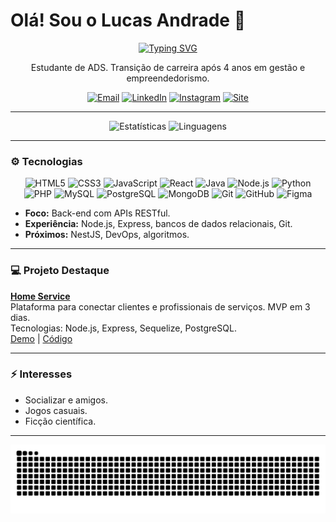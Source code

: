 # Olá! Sou o Lucas Andrade 👋

<p align="center">
  <a href="https://github.com/valentelucass">
    <img src="https://readme-typing-svg.herokuapp.com?font=JetBrains+Mono&size=30&pause=1000&color=00BFFF&center=true&vCenter=true&width=500&lines=Desenvolvedor+Fullstack" alt="Typing SVG" />
  </a>
</p>

<p align="center">
  Estudante de ADS. Transição de carreira após 4 anos em gestão e empreendedorismo.
</p>

<p align="center">
  <a href="mailto:lucasmac.dev@gmail.com"><img src="https://img.shields.io/badge/Email-0078D4?style=flat&logo=microsoft-outlook&logoColor=white" alt="Email"></a>
  <a href="https://www.linkedin.com/in/dev-lucasandrade/"><img src="https://img.shields.io/badge/LinkedIn-0A66C2?style=flat&logo=linkedin&logoColor=white" alt="LinkedIn"></a>
  <a href="https://instagram.com/valentelucass"><img src="https://img.shields.io/badge/Instagram-405DE6?style=flat&logo=instagram&logoColor=white" alt="Instagram"></a>
  <a href="https://portfolio-weld-seven-53bfjvohip.vercel.app/"><img src="https://img.shields.io/badge/Website-4682B4?style=flat&logo=google-chrome&logoColor=white" alt="Site"></a>
</p>

---

<p align="center">
  <img src="https://github-readme-stats.vercel.app/api?username=valentelucass&locale=pt-br&show_icons=true&theme=react&bg_color=0D1117&title_color=00BFFF&icon_color=00BFFF&text_color=FFF&border_color=4682B4" alt="Estatísticas"/>
  <img src="https://github-readme-stats.vercel.app/api/top-langs/?username=valentelucass&layout=compact&langs_count=6&theme=react&bg_color=0D1117&title_color=00BFFF&icon_color=00BFFF&text_color=FFF&border_color=4682B4" alt="Linguagens"/>
</p>

---

### ⚙️ Tecnologias

<p align="center">
  <img src="https://skillicons.dev/icons?i=html" alt="HTML5" width="50" height="50"/>
  <img src="https://skillicons.dev/icons?i=css" alt="CSS3" width="50" height="50"/>
  <img src="https://skillicons.dev/icons?i=javascript" alt="JavaScript" width="50" height="50"/>
  <img src="https://skillicons.dev/icons?i=react" alt="React" width="50" height="50"/>
  <img src="https://skillicons.dev/icons?i=java" alt="Java" width="50" height="50"/>
  <img src="https://skillicons.dev/icons?i=nodejs" alt="Node.js" width="50" height="50"/>
  <img src="https://skillicons.dev/icons?i=python" alt="Python" width="50" height="50"/>
  <img src="https://skillicons.dev/icons?i=php" alt="PHP" width="50" height="50"/>
  <img src="https://skillicons.dev/icons?i=mysql" alt="MySQL" width="50" height="50"/>
  <img src="https://skillicons.dev/icons?i=postgres" alt="PostgreSQL" width="50" height="50"/>
  <img src="https://skillicons.dev/icons?i=mongodb" alt="MongoDB" width="50" height="50"/>
  <img src="https://skillicons.dev/icons?i=git" alt="Git" width="50" height="50"/>
  <img src="https://skillicons.dev/icons?i=github" alt="GitHub" width="50" height="50"/>
  <img src="https://skillicons.dev/icons?i=figma" alt="Figma" width="50" height="50"/>
</p>

- **Foco:** Back-end com APIs RESTful.
- **Experiência:** Node.js, Express, bancos de dados relacionais, Git.
- **Próximos:** NestJS, DevOps, algoritmos.

---

### 💻 Projeto Destaque

**[Home Service](https://github.com/valentelucass/home-service)**  
Plataforma para conectar clientes e profissionais de serviços. MVP em 3 dias.  
Tecnologias: Node.js, Express, Sequelize, PostgreSQL.  
[Demo](https://homeservice-production.up.railway.app/) | [Código](https://github.com/valentelucass/home-service)

---

### ⚡ Interesses
- Socializar e amigos.
- Jogos casuais.
- Ficção científica.

---

<p align="center">
  <img src="https://raw.githubusercontent.com/valentelucass/valentelucass/output/github-contribution-grid-snake.svg" alt="snake">
</p>
